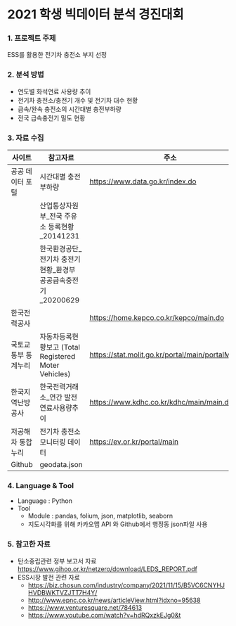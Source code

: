 # 2021 학생 빅데이터 분석 경진대회

### 1. 프로젝트 주제
ESS를 활용한 전기차 충전소 부지 선정

### 2. 분석 방법
 - 연도별 화석연료 사용량 추이
 - 전기차 충전소/충전기 개수 및 전기차 대수 현황
 - 급속/완속 충전소의 시간대별 충전부하량
 - 전국 급속충전기 밀도 현황

### 3. 자료 수집
|사이트|참고자료|주소|
|---|---|---|
|공공 데이터 포털|시간대별 충전부하량|https://www.data.go.kr/index.do|
||산업통상자원부_전국 주유소 등록현황_20141231|
||한국환경공단_전기차 충전기 현황_환경부 공공급속충전기_20200629|
|한국전력공사||https://home.kepco.co.kr/kepco/main.do|
|국토교통부 통계누리|자동차등록현황보고 (Total Registered Moter Vehicles)|https://stat.molit.go.kr/portal/main/portalMain.do|
|한국지역난방공사|한국전력거래소_연간 발전연료사용량추이|https://www.kdhc.co.kr/kdhc/main/main.do|
|저공해차 통합누리|전기차 충전소 모니터링 데이터|https://ev.or.kr/portal/main|
|Github|geodata.json|

### 4. Language & Tool
- Language : Python
- Tool 
  - Module : pandas, folium, json, matplotlib, seaborn 
  - 지도시각화를 위해 카카오맵 API 와 Github에서 행정동 json파일 사용

### 5. 참고한 자료
- 탄소중립관련 정부 보고서 자료 https://www.gihoo.or.kr/netzero/download/LEDS_REPORT.pdf 
- ESS시장 발전 관련 자료
  - https://biz.chosun.com/industry/company/2021/11/15/B5VC6CNYHJHVDBWKTVZJTT7H4Y/
  - http://www.epnc.co.kr/news/articleView.html?idxno=95638
  - https://www.venturesquare.net/784613
  - https://www.youtube.com/watch?v=hdRQxzkEJg0&t
